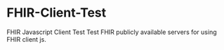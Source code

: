 # FHIR-Client-Test
FHIR Javascript Client Test
Test FHIR publicly available servers for using FHIR client js.

